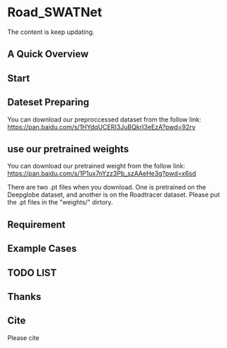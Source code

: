 # Road_SWATNet
The content is keep updating.
## A Quick Overview 

## Start

## Dateset Preparing
You can download our preproccessed dataset from the follow link:
https://pan.baidu.com/s/1HYdqUCERI3JuBQkrI3eEzA?pwd=92rv

## use our pretrained weights
You can download our pretrained weight from the follow link:
https://pan.baidu.com/s/1P1ux7nYzz3Pb_szAAeHe3g?pwd=x6sd 

There are two .pt files when you download. One is pretrained on the Deepglobe dataset, and another is on the Roadtracer dataset. Please put the .pt files in the "weights/" dirtory.

## Requirement




## Example Cases

## TODO LIST


## Thanks


## Cite
Please cite
